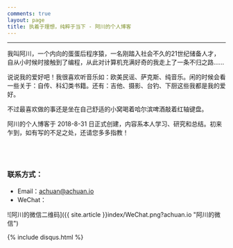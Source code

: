 ```yaml
---
comments: true
layout: page
title: 执着于理想，纯粹于当下 - 阿川的个人博客
---
```

---

我叫阿川，一个内向的蛋蛋后程序猿，一名刚踏入社会不久的21世纪储备人才，自从小时候时接触到了编程，从此对计算机充满好奇的我走上了一条不归之路......<br>

说说我的爱好吧！我很喜欢听音乐如：欧美民谣、萨克斯、纯音乐。闲的时候会看一些关于：自传、科幻类书籍。还有：吉他、摄影、台钓、下厨这些我都是我的爱好。<br>

不过最喜欢做的事还是坐在自己舒适的小窝喝着哈尔滨啤酒敲着红轴键盘。<br>

阿川的个人博客于 2018-8-31 日正式创建，内容系本人学习、研究和总结。初来乍到，如有写的不足之处，还请您多多指教！<br>
<br><br><br>

### 联系方式：

- Email：<achuan@achuan.io><br>
- WeChat：<br>

![阿川的微信二维码]({{ site.article }}index/WeChat.png?achuan.io "阿川的微信")



{% include disqus.html %}
